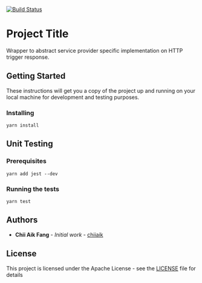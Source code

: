 [![Build Status](https://travis-ci.org/chiiaik/serverless-lambda-http-response.svg?branch=master)](https://travis-ci.org/chiiaik/serverless-lambda-http-response)

# Project Title

Wrapper to abstract service provider specific implementation on HTTP trigger response.

## Getting Started

These instructions will get you a copy of the project up and running on your local machine for development and testing purposes.

### Installing

```
yarn install
```

## Unit Testing

### Prerequisites

```
yarn add jest --dev
```

### Running the tests

```
yarn test
```

## Authors

* **Chii Aik Fang** - *Initial work* - [chiiaik](https://github.com/chiiaik)

## License

This project is licensed under the Apache License - see the [LICENSE](LICENSE) file for details
